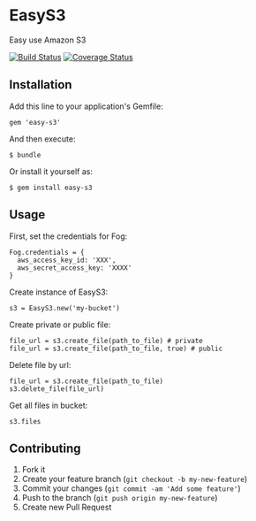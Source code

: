 # EasyS3

Easy use Amazon S3

[![Build Status](https://travis-ci.org/mgrachev/easy-s3.png?branch=master)](https://travis-ci.org/mgrachev/easy-s3)
[![Coverage Status](https://coveralls.io/repos/mgrachev/easy-s3/badge.png?branch=master)](https://coveralls.io/r/mgrachev/easy-s3?branch=master)

## Installation

Add this line to your application's Gemfile:

    gem 'easy-s3'

And then execute:

    $ bundle

Or install it yourself as:

    $ gem install easy-s3

## Usage

First, set the credentials for Fog:

    Fog.credentials = {
      aws_access_key_id: 'XXX',
      aws_secret_access_key: 'XXXX'
    }

Create instance of EasyS3:

    s3 = EasyS3.new('my-bucket')
    
Create private or public file:

    file_url = s3.create_file(path_to_file) # private
    file_url = s3.create_file(path_to_file, true) # public
    
Delete file by url:

    file_url = s3.create_file(path_to_file)
    s3.delete_file(file_url)
    
Get all files in bucket:

    s3.files

## Contributing

1. Fork it
2. Create your feature branch (`git checkout -b my-new-feature`)
3. Commit your changes (`git commit -am 'Add some feature'`)
4. Push to the branch (`git push origin my-new-feature`)
5. Create new Pull Request
